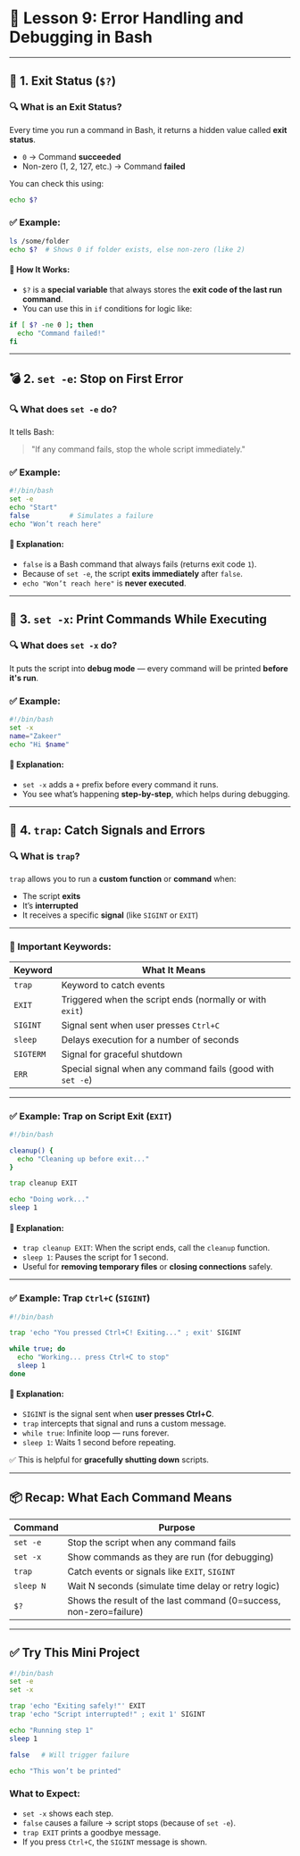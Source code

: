 # 🚨 Lesson 9: Error Handling and Debugging in Bash

---

## 🧭 1. Exit Status (`$?`)

### 🔍 What is an Exit Status?

Every time you run a command in Bash, it returns a hidden value called **exit status**.

* `0` → Command **succeeded**
* Non-zero (1, 2, 127, etc.) → Command **failed**

You can check this using:

```bash
echo $?
```

### ✅ Example:

```bash
ls /some/folder
echo $?  # Shows 0 if folder exists, else non-zero (like 2)
```

#### 🧠 How It Works:

* `$?` is a **special variable** that always stores the **exit code of the last run command**.
* You can use this in `if` conditions for logic like:

```bash
if [ $? -ne 0 ]; then
  echo "Command failed!"
fi
```

---

## 💣 2. `set -e`: Stop on First Error

### 🔍 What does `set -e` do?

It tells Bash:

> "If any command fails, stop the whole script immediately."

### ✅ Example:

```bash
#!/bin/bash
set -e
echo "Start"
false          # Simulates a failure
echo "Won’t reach here"
```

#### 🧠 Explanation:

* `false` is a Bash command that always fails (returns exit code `1`).
* Because of `set -e`, the script **exits immediately** after `false`.
* `echo "Won’t reach here"` is **never executed**.

---

## 🐞 3. `set -x`: Print Commands While Executing

### 🔍 What does `set -x` do?

It puts the script into **debug mode** — every command will be printed **before it's run**.

### ✅ Example:

```bash
#!/bin/bash
set -x
name="Zakeer"
echo "Hi $name"
```

#### 🧠 Explanation:

* `set -x` adds a `+` prefix before every command it runs.
* You see what’s happening **step-by-step**, which helps during debugging.

---

## 🧲 4. `trap`: Catch Signals and Errors

### 🔍 What is `trap`?

`trap` allows you to run a **custom function** or **command** when:

* The script **exits**
* It’s **interrupted**
* It receives a specific **signal** (like `SIGINT` or `EXIT`)

---

### 🔸 Important Keywords:

| Keyword   | What It Means                                              |
| --------- | ---------------------------------------------------------- |
| `trap`    | Keyword to catch events                                    |
| `EXIT`    | Triggered when the script ends (normally or with `exit`)   |
| `SIGINT`  | Signal sent when user presses `Ctrl+C`                     |
| `sleep`   | Delays execution for a number of seconds                   |
| `SIGTERM` | Signal for graceful shutdown                               |
| `ERR`     | Special signal when any command fails (good with `set -e`) |

---

### ✅ Example: Trap on Script Exit (`EXIT`)

```bash
#!/bin/bash

cleanup() {
  echo "Cleaning up before exit..."
}

trap cleanup EXIT

echo "Doing work..."
sleep 1
```

#### 🧠 Explanation:

* `trap cleanup EXIT`: When the script ends, call the `cleanup` function.
* `sleep 1`: Pauses the script for 1 second.
* Useful for **removing temporary files** or **closing connections** safely.

---

### ✅ Example: Trap `Ctrl+C` (`SIGINT`)

```bash
#!/bin/bash

trap 'echo "You pressed Ctrl+C! Exiting..." ; exit' SIGINT

while true; do
  echo "Working... press Ctrl+C to stop"
  sleep 1
done
```

#### 🧠 Explanation:

* `SIGINT` is the signal sent when **user presses Ctrl+C**.
* `trap` intercepts that signal and runs a custom message.
* `while true`: Infinite loop — runs forever.
* `sleep 1`: Waits 1 second before repeating.

✅ This is helpful for **gracefully shutting down** scripts.

---

## 📦 Recap: What Each Command Means

| Command   | Purpose                                                            |
| --------- | ------------------------------------------------------------------ |
| `set -e`  | Stop the script when any command fails                             |
| `set -x`  | Show commands as they are run (for debugging)                      |
| `trap`    | Catch events or signals like `EXIT`, `SIGINT`                      |
| `sleep N` | Wait N seconds (simulate time delay or retry logic)                |
| `$?`      | Shows the result of the last command (0=success, non-zero=failure) |

---

## ✅ Try This Mini Project

```bash
#!/bin/bash
set -e
set -x

trap 'echo "Exiting safely!"' EXIT
trap 'echo "Script interrupted!" ; exit 1' SIGINT

echo "Running step 1"
sleep 1

false   # Will trigger failure

echo "This won’t be printed"
```

### What to Expect:

* `set -x` shows each step.
* `false` causes a failure → script stops (because of `set -e`).
* `trap EXIT` prints a goodbye message.
* If you press `Ctrl+C`, the `SIGINT` message is shown.
